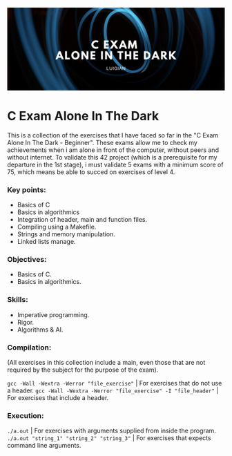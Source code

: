 ![](images/calone_banner.png)

# C Exam Alone In The Dark

This is a collection of the exercises that I have faced so far in the "C Exam Alone In The Dark - Beginner". These exams allow me to check my achievements when i am alone in front of the computer, without peers and without internet. To validate this 42 project (which is a prerequisite for my departure in the 1st stage), i must validate 5 exams with a minimum score of 75, which  means be able to succed on exercises of level 4.

### Key points:

* Basics of C
* Basics in algorithmics
* Integration of header, main and function files.
* Compiling using a Makefile.
* Strings and memory manipulation.
* Linked lists manage.

### Objectives:

* Basics of C.
* Basics in algorithmics.

### Skills:

* Imperative programming.
* Rigor.
* Algorithms & AI.

### Compilation:

(All exercises in this collection include a main, even those that are not required by the subject for the purpose of the exam).

`gcc -Wall -Wextra -Werror "file_exercise"` | For exercises that do not use a header.
`gcc -Wall -Wextra -Werror "file_exercise" -I "file_header"` | For exercises that include a header.

### Execution:

`./a.out` | For exercises with arguments supplied from inside the program.
`./a.out "string_1" "string_2" "string_3"` | For exercises that expects command line arguments.
